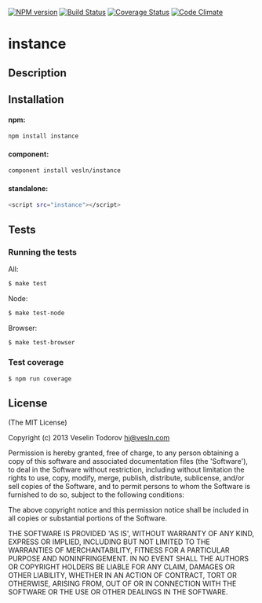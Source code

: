 [![NPM version](https://badge.fury.io/js/instance.png)](http://badge.fury.io/js/instance)
[![Build Status](https://secure.travis-ci.org/vesln/instance.png)](http://travis-ci.org/vesln/instance)
[![Coverage Status](https://coveralls.io/repos/vesln/instance/badge.png?branch=master)](https://coveralls.io/r/vesln/instance?branch=master)
[![Code Climate](https://codeclimate.com/github/vesln/instance.png)](https://codeclimate.com/github/vesln/instance)

# instance

## Description

## Installation

#### npm:

```bash
npm install instance
```

#### component:

```bash
component install vesln/instance
```

#### standalone:

```bash
<script src="instance"></script>
```

## Tests

### Running the tests

All:

```bash
$ make test
```

Node:

```bash
$ make test-node
```

Browser:

```bash
$ make test-browser
```

### Test coverage

```bash
$ npm run coverage
```

## License

(The MIT License)

Copyright (c) 2013 Veselin Todorov <hi@vesln.com>

Permission is hereby granted, free of charge, to any person obtaining
a copy of this software and associated documentation files (the
'Software'), to deal in the Software without restriction, including
without limitation the rights to use, copy, modify, merge, publish,
distribute, sublicense, and/or sell copies of the Software, and to
permit persons to whom the Software is furnished to do so, subject to
the following conditions:

The above copyright notice and this permission notice shall be
included in all copies or substantial portions of the Software.

THE SOFTWARE IS PROVIDED 'AS IS', WITHOUT WARRANTY OF ANY KIND,
EXPRESS OR IMPLIED, INCLUDING BUT NOT LIMITED TO THE WARRANTIES OF
MERCHANTABILITY, FITNESS FOR A PARTICULAR PURPOSE AND NONINFRINGEMENT.
IN NO EVENT SHALL THE AUTHORS OR COPYRIGHT HOLDERS BE LIABLE FOR ANY
CLAIM, DAMAGES OR OTHER LIABILITY, WHETHER IN AN ACTION OF CONTRACT,
TORT OR OTHERWISE, ARISING FROM, OUT OF OR IN CONNECTION WITH THE
SOFTWARE OR THE USE OR OTHER DEALINGS IN THE SOFTWARE.
